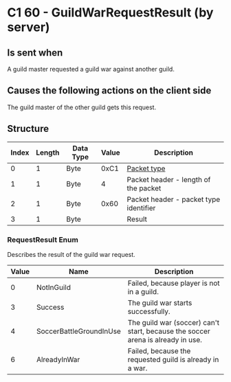 # C1 60 - GuildWarRequestResult (by server)

## Is sent when

A guild master requested a guild war against another guild.

## Causes the following actions on the client side

The guild master of the other guild gets this request.

## Structure

| Index | Length | Data Type | Value | Description |
|-------|--------|-----------|-------|-------------|
| 0 | 1 |   Byte   | 0xC1  | [Packet type](PacketTypes.md) |
| 1 | 1 |    Byte   |   4   | Packet header - length of the packet |
| 2 | 1 |    Byte   | 0x60  | Packet header - packet type identifier |
| 3 | 1 | Byte |  | Result |

### RequestResult Enum

Describes the result of the guild war request.

| Value | Name | Description |
|-------|------|-------------|
| 0 | NotInGuild | Failed, because player is not in a guild. |
| 3 | Success | The guild war starts successfully. |
| 4 | SoccerBattleGroundInUse | The guild war (soccer) can't start, because the soccer arena is already in use. |
| 6 | AlreadyInWar | Failed, because the requested guild is already in a war. |